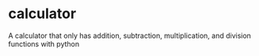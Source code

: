 # calculator
 A calculator that only has addition, subtraction, multiplication, and division functions with python
